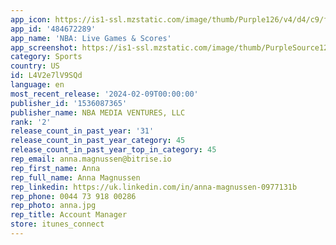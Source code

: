 ```yaml
---
app_icon: https://is1-ssl.mzstatic.com/image/thumb/Purple126/v4/d4/c9/fd/d4c9fd6e-6551-57a2-01a1-69a894d5e194/AppIcon-0-1x_U007emarketing-0-7-0-85-220-0.png/1024x1024bb.png
app_id: '484672289'
app_name: 'NBA: Live Games & Scores'
app_screenshot: https://is1-ssl.mzstatic.com/image/thumb/PurpleSource126/v4/e4/21/0a/e4210abf-f64a-6d73-b58f-2d6ed62e9dae/f44d889f-5237-4920-a1d3-705e09599371_01--iphone-xr.png/1242x2688bb.png
category: Sports
country: US
id: L4V2e7lV9SQd
language: en
most_recent_release: '2024-02-09T00:00:00'
publisher_id: '1536087365'
publisher_name: NBA MEDIA VENTURES, LLC
rank: '2'
release_count_in_past_year: '31'
release_count_in_past_year_category: 45
release_count_in_past_year_top_in_category: 45
rep_email: anna.magnussen@bitrise.io
rep_first_name: Anna
rep_full_name: Anna Magnussen
rep_linkedin: https://uk.linkedin.com/in/anna-magnussen-0977131b
rep_phone: 0044 73 918 00286
rep_photo: anna.jpg
rep_title: Account Manager
store: itunes_connect
---
```

